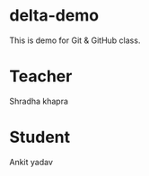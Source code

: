 # delta-demo
This is demo for Git &amp; GitHub class. 

# Teacher
Shradha khapra

# Student
Ankit yadav
